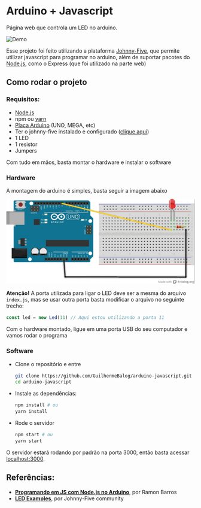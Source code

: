 # Arduino + Javascript

Página web que controla um LED no arduino.

![Demo](demo.gif)

Esse projeto foi feito utilizando a plataforma [Johnny-Five](http://johnny-five.io/), que permite utilizar javascript para programar no arduino, além de suportar pacotes do [Node.js](https://nodejs.org/pt-br/), como o Express (que foi utilizado na parte web)

## Como rodar o projeto

### Requisitos:

- [Node.js](https://nodejs.org/pt-br/download/)
- npm ou [yarn](https://yarnpkg.com/getting-started/install) 
- [Placa Arduino](https://www.arduino.cc/) (UNO, MEGA, etc)
- Ter o johnny-five instalado e configurado ([clique aqui](https://github.com/rwaldron/johnny-five/wiki/Getting-Started))
- 1 LED
- 1 resistor
- Jumpers

Com tudo em mãos, basta montar o hardware e instalar o software

### Hardware

A montagem do arduino é simples, basta seguir a imagem abaixo

![Exemplo de Montagem](arduino.jpg)

**Atenção!** A porta utilizada para ligar o LED deve ser a mesma do arquivo `index.js`, mas se usar outra porta basta modificar o arquivo no seguinte trecho:

```js
const led = new Led(11) // Aqui estou utilizando a porta 11
```

Com o hardware montado, ligue em uma porta USB do seu computador e vamos rodar o programa

### Software

- Clone o repositório e entre

    ```bash
    git clone https://github.com/GuilhermeBalog/arduino-javascript.git
    cd arduino-javascript
    ```

- Instale as dependências:

    ```bash
    npm install # ou
    yarn install
    ```

- Rode o servidor

    ```bash
    npm start # ou
    yarn start
    ```

O servidor estará rodando por padrão na porta 3000, então basta acessar [localhost:3000](http://localhost:3000/).

## Referências:

- **[Programando em JS com Node.js no Arduino](http://ramon-barros.com/arduino/2018/07/31/arduino-node-js.html)**, por Ramon Barros
- **[LED Examples](http://johnny-five.io/examples/led/)**, por Johnny-Five community
